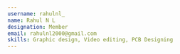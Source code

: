 ```yaml
---
username: rahulnl_
name: Rahul N L
designation: Member
email: rahulnl2000@gmail.com
skills: Graphic design, Video editing, PCB Designing
---
```

